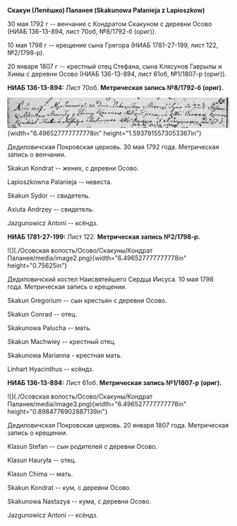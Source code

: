 **Скакун (Лепёшко) Паланея (Skakunowa Pałanieja z Lapioszkow)**

30 мая 1792 г -- венчание с Кондратом Скакуном с деревни Осово (НИАБ
136-13-894, лист 70об, №8/1792-б (ориг)).

10 мая 1798 г -- крещение сына Грегора (НИАБ 1781-27-199, лист 122,
№2/1798-р).

20 января 1807 г -- крестный отец Стефана, сына Клясунов Гаврылы и Химы
с деревни Осово (НИАБ 136-13-894, лист 61об, №1/1807-р (ориг)).

**НИАБ 136-13-894:** Лист 70об. **Метрическая запись №8/1792-б (ориг).**

![](./media/a59440ab952b14ddb04364c2b9fd0141fece7f5d.png){width="6.496527777777778in"
height="1.5937915573053367in"}

Дедиловичская Покровская церковь. 30 мая 1792 года. Метрическая запись о
венчании.

Skakun Kondrat -- жених, с деревни Осово.

Lapioszkowna Palanieja -- невеста.

Skakun Sydor -- свидетель.

Axiuta Andrzey -- свидетель.

Jazgunowicz Antoni -- ксёндз.

**НИАБ 1781-27-199:** Лист 122. **Метрическая запись №2/1798-р.**

![](./Осовская волость/Осово/Скакуны/Кондрат Паланея/media/image2.png){width="6.496527777777778in"
height="0.75625in"}

Дедиловичский костел Наисвятейшего Сердца Иисуса. 10 мая 1798 года.
Метрическая запись о крещении.

Skakun Gregorium -- сын крестьян с деревни Осово.

Skakun Conrad -- отец.

Skakunowa Palucha -- мать.

Skakun Machwiey -- крестный отец.

Skakunowa Marianna - крестная мать.

Linhart Hyacinthus -- ксёндз.

**НИАБ 136-13-894:** Лист 61об. **Метрическая запись №1/1807-р (ориг).**

![](./Осовская волость/Осово/Скакуны/Кондрат Паланея/media/image3.png){width="6.496527777777778in"
height="0.8984776902887139in"}

Дедиловичская Покровская церковь. 20 января 1807 года. Метрическая
запись о крещении.

Klasun Stefan -- сын родителей с деревни Осовo.

Klasun Hauryła -- отец.

Klasun Chima -- мать.

Skakun Kondrat -- кум, с деревни Осовo.

Skakunowa Nastazya -- кума, с деревни Осовo.

Jazgunowicz Antoni -- ксёндз.
